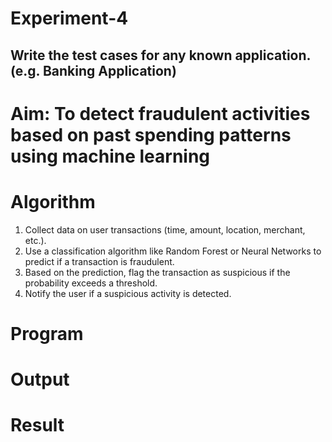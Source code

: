 # Experiment-4
## Write the test cases for any known application. (e.g. Banking Application)
# Aim: To detect fraudulent activities based on past spending patterns using machine learning

# Algorithm
1.	Collect data on user transactions (time, amount, location, merchant, etc.).
2.	Use a classification algorithm like Random Forest or Neural Networks to predict if a transaction is fraudulent.
3.	Based on the prediction, flag the transaction as suspicious if the probability exceeds a threshold.
4.	Notify the user if a suspicious activity is detected.

# Program

# Output

# Result
